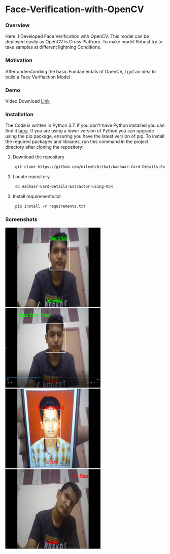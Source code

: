 # Face-Verification-with-OpenCV

### Overview
Here, I Developed Face Verification with OpenCV. This model can be deployed easily as OpenCV is Cross Platfrom.
To make model Robust try to take samples at different lightning Conditions.        

### Motivation
After understanding the basic Fundamentals of OpenCV, I got an idea to build a Face Verifiaction Model

### Demo
Video Download [Link](https://github.com/nileshchilka1/Face-Verification-with-OpenCV/raw/master/How%20it%20works.mp4)

### Installation
The Code is written in Python 3.7. If you don't have Python installed you can find it [here](https://www.python.org/downloads/). If you are using a lower version of Python you can upgrade using the pip package, ensuring you have the latest version of pip. To install the required packages and libraries, run this command in the project directory after cloning the repository:

1. Download the repository

    ```markdown
     git clone https://github.com/nileshchilka1/Aadhaar-Card-Details-Extractor-using-OCR.git
    ```



2. Locate repository

    ```markdown
     cd Aadhaar-Card-Details-Extractor-using-OCR
    ```

3. Install requirements.txt
         
   ```markdown
    pip install -r requirements.txt
   ```

### Screenshots

  <img src = "https://github.com/nileshchilka1/Face-Recognition-with-OpenCV/blob/master/Screenshot%20(1).png"
         alt = "HTML Tutorial" height = "250" width = "300" />
  <img src = "https://github.com/nileshchilka1/Face-Recognition-with-OpenCV/blob/master/Screenshot%20(2).png"
         alt = "HTML Tutorial" height = "250" width = "300" />                                                                                                                           
  <img src = "https://github.com/nileshchilka1/Face-Recognition-with-OpenCV/blob/master/Screenshot%20(3).png"
         alt = "HTML Tutorial" height = "250" width = "300" />
  <img src = "https://github.com/nileshchilka1/Face-Recognition-with-OpenCV/blob/master/Screenshot%20(4).png"
         alt = "HTML Tutorial" height = "250" width = "300" />

       
         
         
         
         
         
